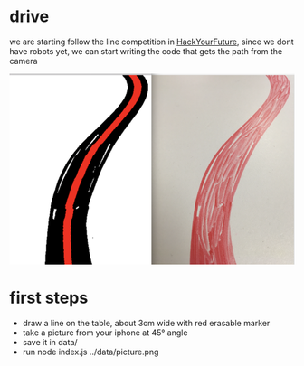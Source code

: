 # drive
we are starting follow the line competition in [HackYourFuture](http://www.hackyourfuture.net/), since we dont have robots
yet, we can start writing the code that gets the path from the camera

![outputExample](outputExample.png)

# first steps

* draw a line on the table, about 3cm wide with red erasable marker
* take a picture from your iphone at 45° angle
* save it in data/
* run node index.js ../data/picture.png



